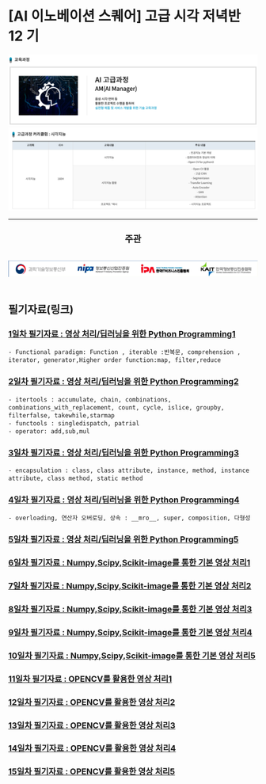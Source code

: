 # [AI 이노베이션 스퀘어] 고급 시각 저녁반 12 기

<img src='img/basic.png' />

<img src='img/table.png' />

---
<div align="center">
  <h2 style='font-weight: bold; font-size:18px;'>주관</h2>
  <a href='https://www.msit.go.kr/web/main/main.do'>
  </a>
  &nbsp;&nbsp;&nbsp;
  <a href='https://ai.koipa.or.kr/'>
    <img src='img/org.png' />
  </a>
</div>
<br/>


## 필기자료(링크)
 
### [1일차 필기자료 : 영상 처리/딥러닝을 위한 Python Programming1](https://github.com/hysKim1/AI_Vision/blob/master/200901_12기_고급시각반.ipynb)
    - Functional paradigm: Function , iterable :반복문, comprehension , iterator, generator,Higher order function:map, filter,reduce 
### [2일차 필기자료 : 영상 처리/딥러닝을 위한 Python Programming2](https://github.com/hysKim1/AI_Vision/blob/master/200902_12기_고급시각반.ipynb)
    - itertools : accumulate, chain, combinations, combinations_with_replacement, count, cycle, islice, groupby, filterfalse, takewhile,starmap
    - functools : singledispatch, patrial
    - operator: add,sub,mul
### [3일차 필기자료 : 영상 처리/딥러닝을 위한 Python Programming3](https://github.com/hysKim1/AI_Vision/blob/master/200903_12기_고급시각반.ipynb)
    - encapsulation : class, class attribute, instance, method, instance attribute, class method, static method
### [4일차 필기자료 : 영상 처리/딥러닝을 위한 Python Programming4](https://github.com/hysKim1/AI_Vision/blob/master/200904_12기_고급시각반.ipynb)
    - overloading, 연산자 오버로딩, 상속 : __mro__, super, composition, 다형성
### [5일차 필기자료 : 영상 처리/딥러닝을 위한 Python Programming5]()
### [6일차 필기자료 : Numpy,Scipy,Scikit-image를 통한 기본 영상 처리1]()
### [7일차 필기자료 : Numpy,Scipy,Scikit-image를 통한 기본 영상 처리2]()
### [8일차 필기자료 : Numpy,Scipy,Scikit-image를 통한 기본 영상 처리3]()
### [9일차 필기자료 : Numpy,Scipy,Scikit-image를 통한 기본 영상 처리4]()
### [10일차 필기자료 : Numpy,Scipy,Scikit-image를 통한 기본 영상 처리5]()
### [11일차 필기자료 : OPENCV를 활용한 영상 처리1]()
### [12일차 필기자료 : OPENCV를 활용한 영상 처리2]()
### [13일차 필기자료 : OPENCV를 활용한 영상 처리3]()
### [14일차 필기자료 : OPENCV를 활용한 영상 처리4]()
### [15일차 필기자료 : OPENCV를 활용한 영상 처리5]()
